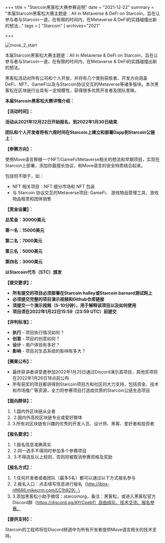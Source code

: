 +++
title = "Starcoin黑客松大赛参赛说明"
date = "2021-12-22"
summary = "本届Starcoin黑客松大赛主题是：All in Metaverse & DeFi on Starcoin，旨在让参与者与Starcoin一道，在有限的时间内，在Metaverse & DeFi的实践碰撞出新的想法..."
tags = [
    "Starcoin"
]
archives="2021"

+++

![move_2_start](/images/hackathon/starcoin_hackathon.jpg)

本届Starcoin黑客松大赛主题是：All in Metaverse & DeFi on Starcoin，旨在让参与者与Starcoin一道，在有限的时间内，在Metaverse & DeFi的实践碰撞出新的想法。



黑客松活动对所有公司和个人开放，并将有几个类别获胜者，开发方向涵盖DeFi、NFT、GameFi以及与Starcoin协议交互的Metaverse等诸多版块。本次黑客松在区块链行业具有一定规模性，获得很多优质开发者及团队青睐。



**本届Starcoin黑客松大赛详情介绍：**



**【活动时间】：**

**活动从2021年12月22日开始报名，到2022年1月30日结束**



**团队和个人开发者将有六周时间在Starcoin上建立和部署Dapp到Starcoin公链上：**



**【参赛方向】：**

使用Move语言移植一个NFT/GameFi/Metaverse相关的想法和早期项目，实现在Starcoin上部署，添加你最擅长协议，和Move语言的安全特质结合起来。



包括但不限于，如：

- NFT 相关项目：NFT 细分市场和 NFT 包装
- 与 Starcoin 协议交互的Metaverse项目: GameFi、 游戏物品管理工具、游戏物品租赁和团体销售



**【赏金设置】：**

**总奖金：30000美元**

**第一名：15000美元**

**第二名：7000美元**

**第三名：5000美元**

**第四名：3000美元**

**以Starcoin代币（STC）颁发**



**【提交要求】：**

- **所有提交的项目必须部署在Starcoin halley或Starcoin barnard测试网上**
- **必须提交完整的项目演示视频和Github仓库链接**
- **须提交一个演示视频（5-10分钟），用于解释该项目以及如何使用**
- **项目须在2022年1月22日15:59（23:59 UTC）前提交**



**【评判标准】：**

- **执行** - 项目执行情况如何？
- **创意** - 项目的创意如何？
- **设计** - 用户体验有多好？
- **影响** - 项目对生态系统的影响有多大？



**【赛果公布】：**

- 最终获讲者讲受邀参加2022年1月25日通过Discord演示其项目，其他奖项将在2022年1月26日18点前公布
- 所有获奖的项目都讲得到Starcoin项目方和社区的大力支持，包括资金、技术和市场推广等资源，全力将参赛项目打造成优质的Starcoin公链生态项目



**【面向群体】：**

1. ​	1.国内外区块链从业者
2. ​	2.国内外高校区块链专业或爱好群体
3. ​	3.所有对区块链有兴趣的优秀的开发人员、设计师、黑客、爱好者和投资者



**【报名要求】：**

1. ​	1.报名信息准确真实
2. ​	2.同一选手不得同时参加多个参赛项目
3. ​	3.不得违反以上规则，否则将被取消参赛资格及奖励



**【报名方式】：**

1. ​	1.任何开发者或者团队（最多5名）都可以通过以下方式报名参与
2. ​	2.报名入口：点击填写信息进行报名（http://ibox-nft666.mikecrm.com/LC1h929）\
3. ​	3.添加黑客松小助手微信：starcoinorg，备注：黑客松，或进入黑客松官方Discord群（https://discord.gg/AYrCpebf）自由组队、技术交流、报名参赛。



**【提供支持】：**

Starcoin的工程师将在Discord频道中为所有开发者提供Move语言相关的技术支持。
